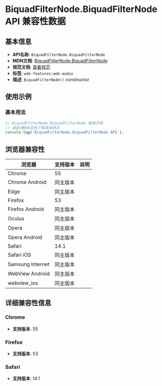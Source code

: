 # BiquadFilterNode.BiquadFilterNode API 兼容性数据

## 基本信息

- **API名称**: `BiquadFilterNode.BiquadFilterNode`
- **MDN文档**: [BiquadFilterNode.BiquadFilterNode](https://developer.mozilla.org/docs/Web/API/BiquadFilterNode/BiquadFilterNode)
- **规范文档**: [查看规范](https://webaudio.github.io/web-audio-api/#dom-biquadfilternode-biquadfilternode-context-options)
- **标签**: `web-features:web-audio`
- **描述**: `BiquadFilterNode()` constructor

## 使用示例

### 基本用法

```javascript
// BiquadFilterNode.BiquadFilterNode 使用示例
// 请查阅MDN文档了解具体用法
console.log('BiquadFilterNode.BiquadFilterNode API');
```

## 浏览器兼容性

| 浏览器 | 支持版本 | 说明 |
|--------|----------|------|
| Chrome | 55 |  |
| Chrome Android | 同主版本 |  |
| Edge | 同主版本 |  |
| Firefox | 53 |  |
| Firefox Android | 同主版本 |  |
| Oculus | 同主版本 |  |
| Opera | 同主版本 |  |
| Opera Android | 同主版本 |  |
| Safari | 14.1 |  |
| Safari iOS | 同主版本 |  |
| Samsung Internet | 同主版本 |  |
| WebView Android | 同主版本 |  |
| webview_ios | 同主版本 |  |

## 详细兼容性信息

### Chrome

- **支持版本**: 55

### Firefox

- **支持版本**: 53

### Safari

- **支持版本**: 14.1

